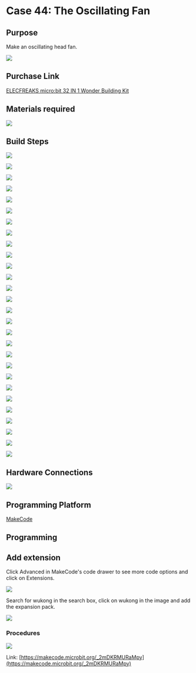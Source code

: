 ﻿# Case 44: The Oscillating Fan
##  Purpose
Make an oscillating head fan.

![](https://wiki-media-ef.oss-cn-hongkong.aliyuncs.com//images/Wonder-Building-Kit-case-44-01.png)

##  Purchase Link

[ELECFREAKS micro:bit 32 IN 1 Wonder Building Kit](https://www.elecfreaks.com/micro-bit-wonder-building-kit-without-micro-bit-board.html)

## Materials required

![](https://wiki-media-ef.oss-cn-hongkong.aliyuncs.com//images/Wonder-Building-Kit-step-case-44-01.png)

##  Build Steps


![](https://wiki-media-ef.oss-cn-hongkong.aliyuncs.com//images/Wonder-Building-Kit-step-case-44-02.png)

![](https://wiki-media-ef.oss-cn-hongkong.aliyuncs.com//images/Wonder-Building-Kit-step-case-44-03.png)

![](https://wiki-media-ef.oss-cn-hongkong.aliyuncs.com//images/Wonder-Building-Kit-step-case-44-04.png)

![](https://wiki-media-ef.oss-cn-hongkong.aliyuncs.com//images/Wonder-Building-Kit-step-case-44-05.png)

![](https://wiki-media-ef.oss-cn-hongkong.aliyuncs.com//images/Wonder-Building-Kit-step-case-44-06.png)

![](https://wiki-media-ef.oss-cn-hongkong.aliyuncs.com//images/Wonder-Building-Kit-step-case-44-07.png)

![](https://wiki-media-ef.oss-cn-hongkong.aliyuncs.com//images/Wonder-Building-Kit-step-case-44-08.png)

![](https://wiki-media-ef.oss-cn-hongkong.aliyuncs.com//images/Wonder-Building-Kit-step-case-44-09.png)

![](https://wiki-media-ef.oss-cn-hongkong.aliyuncs.com//images/Wonder-Building-Kit-step-case-44-10.png)

![](https://wiki-media-ef.oss-cn-hongkong.aliyuncs.com//images/Wonder-Building-Kit-step-case-44-11.png)

![](https://wiki-media-ef.oss-cn-hongkong.aliyuncs.com//images/Wonder-Building-Kit-step-case-44-12.png)

![](https://wiki-media-ef.oss-cn-hongkong.aliyuncs.com//images/Wonder-Building-Kit-step-case-44-13.png)

![](https://wiki-media-ef.oss-cn-hongkong.aliyuncs.com//images/Wonder-Building-Kit-step-case-44-14.png)

![](https://wiki-media-ef.oss-cn-hongkong.aliyuncs.com//images/Wonder-Building-Kit-step-case-44-15.png)

![](https://wiki-media-ef.oss-cn-hongkong.aliyuncs.com//images/Wonder-Building-Kit-step-case-44-16.png)

![](https://wiki-media-ef.oss-cn-hongkong.aliyuncs.com//images/Wonder-Building-Kit-step-case-44-17.png)

![](https://wiki-media-ef.oss-cn-hongkong.aliyuncs.com//images/Wonder-Building-Kit-step-case-44-18.png)

![](https://wiki-media-ef.oss-cn-hongkong.aliyuncs.com//images/Wonder-Building-Kit-step-case-44-19.png)

![](https://wiki-media-ef.oss-cn-hongkong.aliyuncs.com//images/Wonder-Building-Kit-step-case-44-20.png)

![](https://wiki-media-ef.oss-cn-hongkong.aliyuncs.com//images/Wonder-Building-Kit-step-case-44-21.png)

![](https://wiki-media-ef.oss-cn-hongkong.aliyuncs.com//images/Wonder-Building-Kit-step-case-44-22.png)

![](https://wiki-media-ef.oss-cn-hongkong.aliyuncs.com//images/Wonder-Building-Kit-step-case-44-23.png)

![](https://wiki-media-ef.oss-cn-hongkong.aliyuncs.com//images/Wonder-Building-Kit-step-case-44-24.png)

![](https://wiki-media-ef.oss-cn-hongkong.aliyuncs.com//images/Wonder-Building-Kit-step-case-44-25.png)

![](https://wiki-media-ef.oss-cn-hongkong.aliyuncs.com//images/Wonder-Building-Kit-step-case-44-26.png)

![](https://wiki-media-ef.oss-cn-hongkong.aliyuncs.com//images/Wonder-Building-Kit-step-case-44-27.png)

![](https://wiki-media-ef.oss-cn-hongkong.aliyuncs.com//images/Wonder-Building-Kit-step-case-44-28.png)

![](https://wiki-media-ef.oss-cn-hongkong.aliyuncs.com//images/Wonder-Building-Kit-step-case-44-29.png)

## Hardware Connections

![](https://wiki-media-ef.oss-cn-hongkong.aliyuncs.com//images/Wonder-Building-Kit-case-44-03.png)

## Programming Platform

[MakeCode](https://makecode.microbit.org/)

## Programming
## Add extension
Click Advanced in MakeCode's code drawer to see more code options and click on Extensions.

![](https://wiki-media-ef.oss-cn-hongkong.aliyuncs.com//images/Wonder-Building-Kit-case-21-02.png)

Search for wukong in the search box, click on wukong in the image and add the expansion pack.

![](https://wiki-media-ef.oss-cn-hongkong.aliyuncs.com//images/Wonder-Building-Kit-case-21-03.png)





### Procedures

![](https://wiki-media-ef.oss-cn-hongkong.aliyuncs.com//images/Wonder-Building-Kit-case-44-04.png)

Link: [https://makecode.microbit.org/_2mDKRMURaMpy](https://makecode.microbit.org/_2mDKRMURaMpy)
